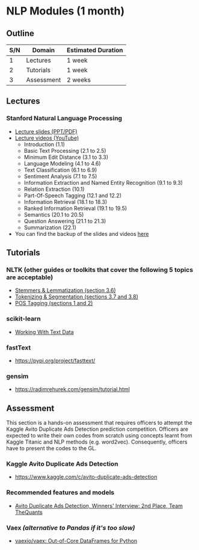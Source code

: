 #   NLP Modules (1 month)

##  Outline
| S/N | Domain     | Estimated Duration |
| --- | ---------- | ------------------ |
| 1   | Lectures   | 1 week             |
| 2   | Tutorials  | 1 week             |
| 3   | Assessment | 2 weeks            |


##  Lectures

### Stanford Natural Language Processing
*   [Lecture slides (PPT/PDF)](https://web.stanford.edu/~jurafsky/NLPCourseraSlides.html)
*   [Lecture videos (YouTube)](https://www.youtube.com/playlist?list=PLQiyVNMpDLKnZYBTUOlSI9mi9wAErFtFm)
    *   Introduction (1.1)
    *   Basic Text Processing (2.1 to 2.5)
    *   Minimum Edit Distance (3.1 to 3.3)
    *   Language Modeling (4.1 to 4.6)
    *   Text Classification (6.1 to 6.9)
    *   Sentiment Analysis (7.1 to 7.5)
    *   Information Extraction and Named Entity Recognition (9.1 to 9.3)
    *   Relation Extraction (10.1)
    *   Part-Of-Speech Tagging (12.1 and 12.2)
    *   Information Retrieval (18.1 to 18.3)
    *   Ranked Information Retrieval (19.1 to 19.5)
    *   Semantics (20.1 to 20.5)
    *   Question Answering (21.1 to 21.3)
    *   Summarization (22.1)
*   You can find the backup of the slides and videos [here](https://www.dropbox.com/sh/ilgmo8y150kks8n/AABmkqU28KPnD-5fkqxeRJsHa?dl=0)


##  Tutorials

### NLTK (other guides or toolkits that cover the following 5 topics are acceptable)
*   [Stemmers & Lemmatization (section 3.6)](https://www.nltk.org/book/ch03.html#sec-normalizing-text)
*   [Tokenizing & Segmentation (sections 3.7 and 3.8)](https://www.nltk.org/book/ch03.html#sec-tokenization)
*   [POS Tagging (sections 1 and 2)](https://www.nltk.org/book/ch05.html)

### scikit-learn
*   [Working With Text Data](https://scikit-learn.org/stable/tutorial/text_analytics/working_with_text_data.html)

### fastText
*   https://pypi.org/project/fasttext/

### gensim
*   https://radimrehurek.com/gensim/tutorial.html


##  Assessment
This section is a hands-on assessment that requires officers to attempt the Kaggle Avito Duplicate Ads Detection prediction competition. Officers are expected to write their own codes from scratch using concepts learnt from Kaggle Titanic and NLP methods (e.g. word2vec). Consequently, officers have to present the codes to the GL.

### Kaggle Avito Duplicate Ads Detection
*   https://www.kaggle.com/c/avito-duplicate-ads-detection


### Recommended features and models
*   [Avito Duplicate Ads Detection, Winners' Interview: 2nd Place, Team TheQuants](http://blog.kaggle.com/2016/08/31/avito-duplicate-ads-detection-winners-interview-2nd-place-team-the-quants-mikel-peter-marios-sonny/)


### Vaex *(alternative to Pandas if it's too slow)*
*   [vaexio/vaex: Out-of-Core DataFrames for Python](https://github.com/vaexio/vaex)
